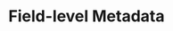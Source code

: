 ---
# -------------------------- #
#        CONTENT TYPE        #
# -------------------------- #

content-type: "api-sub-structure"
key: "field-level-metadata-object"

# -------------------------- #
#        OBJECT INFO         #
# -------------------------- #

title: "Field-level Metadata"
description: "{{ api.data-structures.metadata.field-level.description | flatify }}"


# -------------------------- #
#      OBJECT ATTRIBUTES     #
# -------------------------- #

object-attributes:
      # - If `automatic`, then `selected` will be `true`
      # - If `unsupported`, then `selected` will be `false`
      # - If `available`, then `selected` will be `false` until the field is selected

  - name: "inclusion"
    type: "string"
    description: |
      Indicates whether a field will be included all the time (`automatic`), none of the time (`unsupported`), or selected to be included or not (`available`).

      If a field is `unsupported`, the `unsupported-description` attribute may provide additonal information. **Note**: This is not available for all sources.
    modifiable: false
    applies-to: "all"
    value: |
      automatic

  - name: "selected"
    type: "boolean"
    description: |
      Indicates whether a field should be included in a stream's field selection list. This value will be present only if the [stream containing the field]({{ api.data-structures.metadata.stream-level.section }}) is selected (`selected: true`).

      Accepted values are:

      - `true` - The field is selected and data for the field will be replicated
      - `false` - The field is not selected and data for this field will not be replicated
    modifiable: true
    applies-to: "all"
    value: |
      true

  - name: "selected-by-default"
    type: "boolean"
    description: |
      Indicates whether a field will be included in a stream's field selection list if `selected` is not defined.
    modifiable: false
    applies-to: ""
    value: |
      true

  - name: "sql-datatype"
    type: "string"
    description: |
      **For database sources only.** The data type of a column from a database.
    modifiable: false
    applies-to: "db2, mysql, oracle, postgres"
    value: |
      text

  - name: "unsupported-description"
    type: "string"
    description: |
      The reason a field is unsupported (`inclusion: unsupported`).
    modifiable: false
    applies-to: "salesforce"
    value: |
      this field is unsupported by the Bulk API.

examples:
  - type: "Database source"
    code: |
      {
        "metadata": {
          "sql-datatype": "double precision",
          "selected-by-default": true,
          "inclusion": "available"
        }

  - type: "SaaS source"
    code: |
      {
        "metadata": {
          "selected": false,
          "inclusion": "available"
        }

  - type: "Unsupported field"
    code: |
      {
        "metadata": {
          "unsupported-description": "this field is unsupported by the Bulk API.",
          "selected": false,
          "inclusion": "unsupported"
        }
---